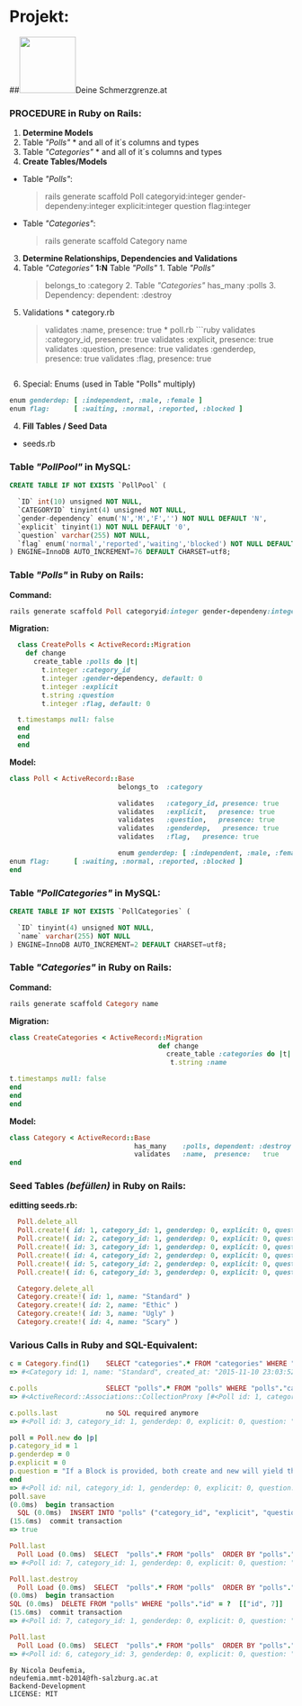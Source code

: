# Projekt:
##<img src="http://www.deineschmerzgrenze.at/images/logo.png" width="100px" height="100px">Deine Schmerzgrenze.at

### PROCEDURE in Ruby on Rails:
1. **Determine Models**
  1. Table *"Polls"*
    * and all of it´s columns and types
  2. Table *"Categories"*
    * and all of it´s columns and types
2. **Create Tables/Models**
  * Table *"Polls"*:
      > rails generate scaffold Poll categoryid:integer gender-dependeny:integer explicit:integer question flag:integer
  * Table *"Categories"*:
      > rails generate scaffold Category name
3. **Determine Relationships, Dependencies and Validations**
  1. Table *"Categories"* **1:N** Table *"Polls"*
    1. Table *"Polls"*
      > belongs_to  :category
    2. Table *"Categories"*
      > has_many    :polls
    3. Dependency:
      > dependent: :destroy
  2. Validations
    * category.rb
      > validates   :name,  presence:   true
    * poll.rb
    ```ruby
    validates   :category_id, presence: true
    validates   :explicit,   presence: true
    validates   :question,   presence: true
    validates   :genderdep,   presence: true
    validates   :flag,   presence: true
      ```
  3. Special: Enums (used in Table "Polls" multiply)
  ```ruby
  enum genderdep: [ :independent, :male, :female ]
  enum flag:      [ :waiting, :normal, :reported, :blocked ]
  ```
4. **Fill Tables / Seed Data**
  * seeds.rb

### Table *"PollPool"* in **MySQL**:

```sql
CREATE TABLE IF NOT EXISTS `PollPool` (

  `ID` int(10) unsigned NOT NULL,
  `CATEGORYID` tinyint(4) unsigned NOT NULL,
  `gender-dependency` enum('N','M','F','') NOT NULL DEFAULT 'N',
  `explicit` tinyint(1) NOT NULL DEFAULT '0',
  `question` varchar(255) NOT NULL,
  `flag` enum('normal','reported','waiting','blocked') NOT NULL DEFAULT 'waiting'
) ENGINE=InnoDB AUTO_INCREMENT=76 DEFAULT CHARSET=utf8;
```

### Table *"Polls"* in **Ruby on Rails**:

**Command:**
```ruby
rails generate scaffold Poll categoryid:integer gender-dependeny:integer explicit:integer question flag:integer
```
**Migration:**
```ruby
  class CreatePolls < ActiveRecord::Migration
    def change
      create_table :polls do |t|
        t.integer :category_id
        t.integer :gender-dependency, default: 0
        t.integer :explicit
        t.string :question
        t.integer :flag, default: 0

  t.timestamps null: false
  end
  end
  end
```

**Model:**
```ruby
class Poll < ActiveRecord::Base
                           belongs_to  :category

                           validates   :category_id, presence: true
                           validates   :explicit,   presence: true
                           validates   :question,   presence: true
                           validates   :genderdep,   presence: true
                           validates   :flag,   presence: true

                           enum genderdep: [ :independent, :male, :female ]
enum flag:      [ :waiting, :normal, :reported, :blocked ]
end
```

### Table *"PollCategories"* in **MySQL**:

```sql
CREATE TABLE IF NOT EXISTS `PollCategories` (

  `ID` tinyint(4) unsigned NOT NULL,
  `name` varchar(255) NOT NULL
) ENGINE=InnoDB AUTO_INCREMENT=2 DEFAULT CHARSET=utf8;
```

### Table *"Categories"* in **Ruby on Rails**:

**Command:**
```ruby
rails generate scaffold Category name
```

**Migration:**
```ruby
class CreateCategories < ActiveRecord::Migration
                                     def change
                                       create_table :categories do |t|
                                        t.string :name

t.timestamps null: false
end
end
end
```

**Model:**
```ruby
class Category < ActiveRecord::Base
                               has_many    :polls, dependent: :destroy
                               validates   :name,  presence:   true
end
```

### **Seed Tables** *(befüllen)* in **Ruby on Rails**:

**editting seeds.rb:**
```ruby
  Poll.delete_all
  Poll.create!( id: 1, category_id: 1, genderdep: 0, explicit: 0, question: "Für wie viel Geld würdest du deine Religion aufgeben?", flag: 0)
  Poll.create!( id: 2, category_id: 1, genderdep: 0, explicit: 0, question: "Für wie viel Geld würdest du dein Haustier verkaufen?", flag: 0)
  Poll.create!( id: 3, category_id: 1, genderdep: 0, explicit: 0, question: "Für wie viel Geld würdest du dich sterilisieren/kastrieren lassen?", flag: 0)
  Poll.create!( id: 4, category_id: 2, genderdep: 0, explicit: 0, question: "Für wie viel Geld würdest du eine Niere verkaufen?", flag: 0)
  Poll.create!( id: 5, category_id: 2, genderdep: 0, explicit: 0, question: "Für wie viel Geld würdest du einen Tag im Gefängnis verbringen?", flag: 0)
  Poll.create!( id: 6, category_id: 3, genderdep: 0, explicit: 0, question: "Für wie viel Geld würdest du für immer auswandern?", flag: 0)

  Category.delete_all
  Category.create!( id: 1, name: "Standard" )
  Category.create!( id: 2, name: "Ethic" )
  Category.create!( id: 3, name: "Ugly" )
  Category.create!( id: 4, name: "Scary" )
```

### **Various Calls** in **Ruby** and **SQL-Equivalent**:
```ruby
c = Category.find(1)    SELECT "categories".* FROM "categories" WHERE "categories"."id" = ? LIMIT 1 [["id", 1]]
=> #<Category id: 1, name: "Standard", created_at: "2015-11-10 23:03:52", updated_at: "2015-11-10 23:03:52">

c.polls                 SELECT "polls".* FROM "polls" WHERE "polls"."category_id" = ?  [["category_id", 1]]
=> #<ActiveRecord::Associations::CollectionProxy [#<Poll id: 1, category_id: 1, genderdep: 0, explicit: 0, question: "Für wie viel Geld würdest du deine Religion aufgeb...", flag: 0, created_at: "2015-11-10 23:10:34", updated_at: "2015-11-10 23:10:34">, #<Poll id: 2, category_id: 1, genderdep: 0, explicit: 0, question: "Für wie viel Geld würdest du dein Haustier verkauf...", flag: 0, created_at: "2015-11-10 23:10:34", updated_at: "2015-11-10 23:10:34">, #<Poll id: 3, category_id: 1, genderdep: 0, explicit: 0, question: "Für wie viel Geld würdest du dich sterilisieren/ka...", flag: 0, created_at: "2015-11-10 23:10:34", updated_at: "2015-11-10 23:10:34">]>

c.polls.last            no SQL required anymore
=> #<Poll id: 3, category_id: 1, genderdep: 0, explicit: 0, question: "Für wie viel Geld würdest du dich sterilisieren/ka...", flag: 0, created_at: "2015-11-10 23:10:34", updated_at: "2015-11-10 23:10:34">

poll = Poll.new do |p|
p.category_id = 1
p.genderdep = 0
p.explicit = 0
p.question = "If a Block is provided, both create and new will yield the new object to that block for initialization"
end
=> #<Poll id: nil, category_id: 1, genderdep: 0, explicit: 0, question: "If a block is provided, both create and new will y...", flag: 0, created_at: nil, updated_at: nil>
poll.save
(0.0ms)  begin transaction
  SQL (0.0ms)  INSERT INTO "polls" ("category_id", "explicit", "question", "created_at", "updated_at") VALUES (?, ?, ?, ?, ?)  [["category_id", 1], ["explicit", 0], ["question", "If a block is provided, both create and new will yield the new object to that block for initialization"], ["created_at", "2015-11-10 23:19:16.835447"], ["updated_at", "2015-11-10 23:19:16.835447"]]
(15.6ms)  commit transaction
=> true

Poll.last
  Poll Load (0.0ms)  SELECT  "polls".* FROM "polls"  ORDER BY "polls"."id" DESC LIMIT 1
=> #<Poll id: 7, category_id: 1, genderdep: 0, explicit: 0, question: "If a block is provided, both create and new will y...", flag: 0, created_at: "2015-11-10 23:19:16", updated_at: "2015-11-10 23:19:16">

Poll.last.destroy
  Poll Load (0.0ms)  SELECT  "polls".* FROM "polls"  ORDER BY "polls"."id" DESC LIMIT 1
(0.0ms)  begin transaction
SQL (0.0ms)  DELETE FROM "polls" WHERE "polls"."id" = ?  [["id", 7]]
(15.6ms)  commit transaction
=> #<Poll id: 7, category_id: 1, genderdep: 0, explicit: 0, question: "If a block is provided, both create and new will y...", flag: 0, created_at: "2015-11-10 23:19:16", updated_at: "2015-11-10 23:19:16">

Poll.last
  Poll Load (0.0ms)  SELECT  "polls".* FROM "polls"  ORDER BY "polls"."id" DESC LIMIT 1
=> #<Poll id: 6, category_id: 3, genderdep: 0, explicit: 0, question: "Für wie viel Geld würdest du für immer auswandern?", flag: 0, created_at: "2015-11-10 23:10:34", updated_at: "2015-11-10 23:10:34">
```


```
By Nicola Deufemia,
ndeufemia.mmt-b2014@fh-salzburg.ac.at
Backend-Development
LICENSE: MIT
```